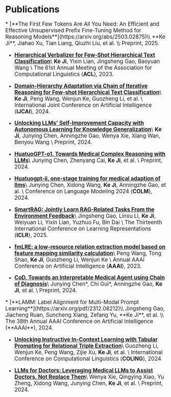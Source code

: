 # Publications

<div class='paper-box-text' style="font-size: larger;" markdown="1">
* [**The First Few Tokens Are All You Need: An Efficient and Effective Unsupervised Prefix Fine-Tuning Method for Reasoning Models**](https://arxiv.org/abs/2503.02875)\\
**Ke Ji**, Jiahao Xu, Tian Liang, Qiuzhi Liu, et al. \\
Preprint, 2025.
</div>

<div class='paper-box-text' style="font-size: larger;" markdown="1">

* [**Hierarchical Verbalizer for Few-Shot Hierarchical Text Classification**](https://aclanthology.org/2023.acl-long.164.pdf)\\
**Ke Ji**, Yixin Lian, Jingsheng Gao, Baoyuan Wang \\
The 61st Annual Meeting of the Association for Computational Linguistics (**ACL**), 2023.

</div>

<div class='paper-box-text' style="font-size: larger;" markdown="1">

* [**Domain-Hierarchy Adaptation via Chain of Iterative Reasoning for Few-shot Hierarchical Text Classification**](https://arxiv.org/pdf/2407.08959)\\
**Ke Ji**, Peng Wang, Wenjun Ke, Guozheng Li, et al. \\
International Joint Conference on Artificial Intelligence (**IJCAI**), 2024.

</div>

<div class='paper-box-text' style="font-size: larger;" markdown="1">

* [**Unlocking LLMs' Self-Improvement Capacity with Autonomous Learning for Knowledge Generalization**](https://arxiv.org/pdf/2406.00606)\\
**Ke Ji**, Junying Chen, Anningzhe Gao, Wenya Xie, Xiang Wan, Benyou Wang \\
Preprint, 2024.
</div>

<div class='paper-box-text' style="font-size: larger;" markdown="1">

* [**HuatuoGPT-o1, Towards Medical Complex Reasoning with LLMs**](https://arxiv.org/abs/2412.18925)\\
Junying Chen, Zhenyang Cai, **Ke Ji**, et al. \\
Preprint, 2024.
</div>

<div class='paper-box-text' style="font-size: larger;" markdown="1">

* [**Huatuogpt-ii, one-stage training for medical adaption of llms**](https://openreview.net/pdf?id=eJ3cHNu7ss)\\
Junying Chen, Xidong Wang, **Ke Ji**, Anningzhe Gao, et al. \\
Conference on Language Modeling 2024 (**COLM**), 2024.
</div>

<div class='paper-box-text' style="font-size: larger;" markdown="1">

* [**SmartRAG: Jointly Learn RAG-Related Tasks From the Environment Feedback**](https://arxiv.org/pdf/2410.18141)\\
Jingsheng Gao, Linxu Li, **Ke Ji**, Weiyuan Li, Yixin Lian, Yuzhuo Fu, Bin Dai \\
The Thirteenth International Conference on Learning Representations (**ICLR**), 2025.
</div>

<div class='paper-box-text' style="font-size: larger;" markdown="1">

* [**fmLRE: a low-resource relation extraction model based on feature mapping similarity calculation**](https://arxiv.org/abs/2311.09774)\\
Peng Wang, Tong Shao, **Ke Ji**, Guozheng Li, Wenjun Ke \\
Annual AAAI Conference on Artificial Intelligence (**AAAI**), 2023.

</div>


<div class='paper-box-text' style="font-size: larger;" markdown="1">

* [**CoD, Towards an Interpretable Medical Agent using Chain of Diagnosis**](https://arxiv.org/pdf/2407.13301)\\
Junying Chen\*, Chi Gui\*, Anningzhe Gao, **Ke Ji**, et al. \\
Preprint, 2024.
</div>

<div class='paper-box-text' style="font-size: larger;" markdown="1">
* [**LAMM: Label Alignment for Multi-Modal Prompt Learning**](https://arxiv.org/pdf/2312.08212)\\
Jingsheng Gao, Jiacheng Ruan, Suncheng Xiang, Zefang Yu, **Ke Ji**, et al. \\
The 38th Annual AAAI Conference on Artificial Intelligence (**AAAI**), 2024.

</div>

<div class='paper-box-text' style="font-size: larger;" markdown="1">

* [**Unlocking Instructive In-Context Learning with Tabular Prompting for Relational Triple Extraction**](https://arxiv.org/pdf/2402.13741)\\
Guozheng Li, Wenjun Ke, Peng Wang, Zijie Xu, **Ke Ji**, et al. \\
International Conference on Computational Linguistics (**COLING**), 2024
</div>

<div class='paper-box-text' style="font-size: larger;" markdown="1">


* [**LLMs for Doctors: Leveraging Medical LLMs to Assist Doctors, Not Replace Them**](https://arxiv.org/pdf/2406.18034)\\
Wenya Xie, Qingying Xiao, Yu Zheng, Xidong Wang, Junying Chen, **Ke Ji**, et al. \\
Preprint, 2024.
</div>
